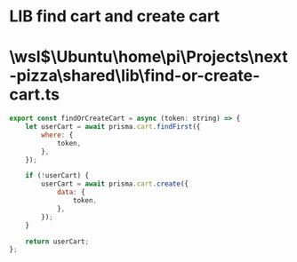 # LIB find cart and create cart
# \\wsl$\Ubuntu\home\pi\Projects\next-pizza\shared\lib\find-or-create-cart.ts

```jsx
export const findOrCreateCart = async (token: string) => {
    let userCart = await prisma.cart.findFirst({
        where: {
            token,
        },
    });

    if (!userCart) {
        userCart = await prisma.cart.create({
            data: {
                token,
            },
        });
    }

    return userCart;
};
```
